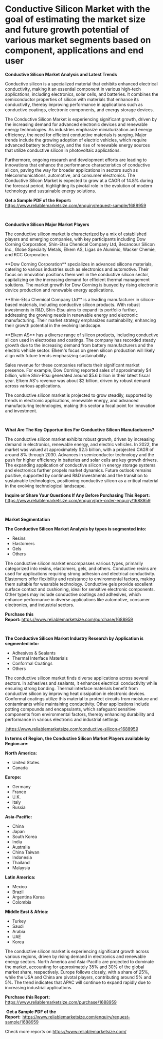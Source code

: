 <p><h1>Conductive Silicon Market with the goal of estimating the market size and future growth potential of various market segments based on component, applications and end user</h1></p><p><strong>Conductive Silicon Market Analysis and Latest Trends</strong></p>
<p><p>Conductive silicon is a specialized material that exhibits enhanced electrical conductivity, making it an essential component in various high-tech applications, including electronics, solar cells, and batteries. It combines the semiconductor properties of silicon with materials that enhance its conductivity, thereby improving performance in applications such as conductive coatings, electronic components, and energy storage devices.</p><p>The Conductive Silicon Market is experiencing significant growth, driven by the increasing demand for advanced electronic devices and renewable energy technologies. As industries emphasize miniaturization and energy efficiency, the need for efficient conductive materials is surging. Major trends include the growing adoption of electric vehicles, which require advanced battery technology, and the rise of renewable energy sources that utilize conductive silicon in photovoltaic applications.</p><p>Furthermore, ongoing research and development efforts are leading to innovations that enhance the performance characteristics of conductive silicon, paving the way for broader applications in sectors such as telecommunications, automotive, and consumer electronics. The Conductive Silicon Market is expected to grow at a CAGR of 14.8% during the forecast period, highlighting its pivotal role in the evolution of modern technology and sustainable energy solutions.</p></p>
<p><strong>Get a Sample PDF of the Report:&nbsp;</strong> <a href="https://www.reliablemarketsize.com/enquiry/request-sample/1688959?utm_campaign=2317&utm_medium=2&utm_source=Github&utm_content=ia&utm_term=26032025&utm_id=conductive-silicon">https://www.reliablemarketsize.com/enquiry/request-sample/1688959</a></p>
<p>&nbsp;</p>
<p><strong>Conductive Silicon Major Market Players</strong></p>
<p><p>The conductive silicon market is characterized by a mix of established players and emerging companies, with key participants including Dow Corning Corporation, Shin-Etsu Chemical Company Ltd, Becancour Silicon Inc., Globe Specialty Metals, Elkem AS, Ligas de Aluminio, Wacker Chemie, and KCC Corporation. </p><p>**Dow Corning Corporation** specializes in advanced silicone materials, catering to various industries such as electronics and automotive. Their focus on innovation positions them well in the conductive silicon sector, capitalizing on the increasing demand for efficient thermal management solutions. The market growth for Dow Corning is buoyed by rising electronic device production and renewable energy applications.</p><p>**Shin-Etsu Chemical Company Ltd** is a leading manufacturer in silicon-based materials, including conductive silicon products. With robust investments in R&D, Shin-Etsu aims to expand its portfolio further, addressing the growing needs in renewable energy and electronic manufacturing. Their market strategy emphasizes sustainability, enhancing their growth potential in the evolving landscape.</p><p>**Elkem AS** has a diverse range of silicon products, including conductive silicon used in electrodes and coatings. The company has recorded steady growth due to the increasing demand from battery manufacturers and the electric vehicle sector. Elkem's focus on green silicon production will likely align with future trends emphasizing sustainability.</p><p>Sales revenue for these companies reflects their significant market presence. For example, Dow Corning reported sales of approximately $4 billion, while Shin-Etsu generated around $5.6 billion in their latest fiscal year. Elkem AS's revenue was about $2 billion, driven by robust demand across various applications. </p><p>The conductive silicon market is projected to grow steadily, supported by trends in electronic applications, renewable energy, and advanced manufacturing technologies, making this sector a focal point for innovation and investment.</p></p>
<p>&nbsp;</p>
<p><strong>What Are The Key Opportunities For Conductive Silicon Manufacturers?</strong></p>
<p><p>The conductive silicon market exhibits robust growth, driven by increasing demand in electronics, renewable energy, and electric vehicles. In 2022, the market was valued at approximately $2.5 billion, with a projected CAGR of around 8% through 2030. Advances in semiconductor technology and the push for higher efficiency in batteries and solar cells are key growth drivers. The expanding application of conductive silicon in energy storage systems and electronics further propels market dynamics. Future outlook remains positive, supported by continued R&D investments and the transition to sustainable technologies, positioning conductive silicon as a critical material in the evolving technological landscape.</p></p>
<p><strong>Inquire or Share Your Questions If Any Before Purchasing This Report:</strong> <a href="https://www.reliablemarketsize.com/enquiry/pre-order-enquiry/1688959?utm_campaign=2317&utm_medium=2&utm_source=Github&utm_content=ia&utm_term=26032025&utm_id=conductive-silicon">https://www.reliablemarketsize.com/enquiry/pre-order-enquiry/1688959</a></p>
<p>&nbsp;</p>
<p><strong>Market Segmentation</strong></p>
<p><strong>The Conductive Silicon Market Analysis by types is segmented into:</strong></p>
<p><ul><li>Resins</li><li>Elastomers</li><li>Gels</li><li>Others</li></ul></p>
<p><p>The conductive silicon market encompasses various types, primarily categorized into resins, elastomers, gels, and others. Conductive resins are used for applications requiring strong adhesion and electrical conductivity. Elastomers offer flexibility and resistance to environmental factors, making them suitable for wearable technology. Conductive gels provide excellent surface contact and cushioning, ideal for sensitive electronic components. Other types may include conductive coatings and adhesives, which enhance performance in diverse applications like automotive, consumer electronics, and industrial sectors.</p></p>
<p><strong>Purchase this Report:&nbsp;</strong><a href="https://www.reliablemarketsize.com/purchase/1688959?utm_campaign=2317&utm_medium=2&utm_source=Github&utm_content=ia&utm_term=26032025&utm_id=conductive-silicon">https://www.reliablemarketsize.com/purchase/1688959</a></p>
<p>&nbsp;</p>
<p><strong>The Conductive Silicon Market Industry Research by Application is segmented into:</strong></p>
<p><ul><li>Adhesives & Sealants</li><li>Thermal Interface Materials</li><li>Conformal Coatings</li><li>Others</li></ul></p>
<p><p>The conductive silicon market finds diverse applications across several sectors. In adhesives and sealants, it enhances electrical conductivity while ensuring strong bonding. Thermal interface materials benefit from conductive silicon by improving heat dissipation in electronic devices. Conformal coatings utilize this material to protect circuits from moisture and contaminants while maintaining conductivity. Other applications include potting compounds and encapsulants, which safeguard sensitive components from environmental factors, thereby enhancing durability and performance in various electronic and industrial settings.</p></p>
<p><a href="https://www.reliablemarketsize.com/conductive-silicon-r1688959?utm_campaign=2317&utm_medium=2&utm_source=Github&utm_content=ia&utm_term=26032025&utm_id=conductive-silicon">&nbsp;https://www.reliablemarketsize.com/conductive-silicon-r1688959</a></p>
<p><strong>In terms of Region, the Conductive Silicon Market Players available by Region are:</strong></p>
<p>
    <p> <strong> North America: </strong>
        <ul>
            <li>United States</li>
            <li>Canada</li>
        </ul>
        </p> 
    <p> <strong> Europe: </strong>
        <ul>
            <li>Germany</li>
            <li>France</li>
            <li>U.K.</li>
            <li>Italy</li>
            <li>Russia</li>
        </ul>
        </p> 
    <p> <strong> Asia-Pacific: </strong>
        <ul>
            <li>China</li>
            <li>Japan</li>
            <li>South Korea</li>
            <li>India</li>
            <li>Australia</li>
            <li>China Taiwan</li>
            <li>Indonesia</li>
            <li>Thailand</li>
            <li>Malaysia</li>
        </ul>
        </p> 
    <p> <strong> Latin America: </strong>
        <ul>
            <li>Mexico</li>
            <li>Brazil</li>
            <li>Argentina Korea</li>
            <li>Colombia</li>
        </ul>
        </p> 
    <p> <strong> Middle East & Africa: </strong>
        <ul>
            <li>Turkey</li>
            <li>Saudi</li>
            <li>Arabia</li>
            <li>UAE</li>
            <li>Korea</li>
        </ul>
    </p>
    </p>
<p><p>The conductive silicon market is experiencing significant growth across various regions, driven by rising demand in electronics and renewable energy sectors. North America and Asia-Pacific are projected to dominate the market, accounting for approximately 35% and 30% of the global market share, respectively. Europe follows closely, with a share of 25%, while the USA and China are pivotal players, contributing around 5% and 5%. The trend indicates that APAC will continue to expand rapidly due to increasing industrial applications.</p></p>
<p><strong>Purchase this Report: </strong><a href="https://www.reliablemarketsize.com/purchase/1688959?utm_campaign=2317&utm_medium=2&utm_source=Github&utm_content=ia&utm_term=26032025&utm_id=conductive-silicon">https://www.reliablemarketsize.com/purchase/1688959</a></p>
<p>&nbsp;<strong>Get a Sample PDF of the Report:&nbsp;&nbsp;</strong><a href="https://www.reliablemarketsize.com/enquiry/request-sample/1688959?utm_campaign=2317&utm_medium=2&utm_source=Github&utm_content=ia&utm_term=26032025&utm_id=conductive-silicon">https://www.reliablemarketsize.com/enquiry/request-sample/1688959</a></p>
<p><strong></strong></p>
<p>Check more reports on <a href="https://www.reliablemarketsize.com/?utm_campaign=2317&utm_medium=2&utm_source=Github&utm_content=ia&utm_term=26032025&utm_id=conductive-silicon">https://www.reliablemarketsize.com/</a></p>
